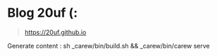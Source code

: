 Blog 20uf (:
========================
> https://20uf.github.io

Generate content : sh _carew/bin/build.sh && _carew/bin/carew serve